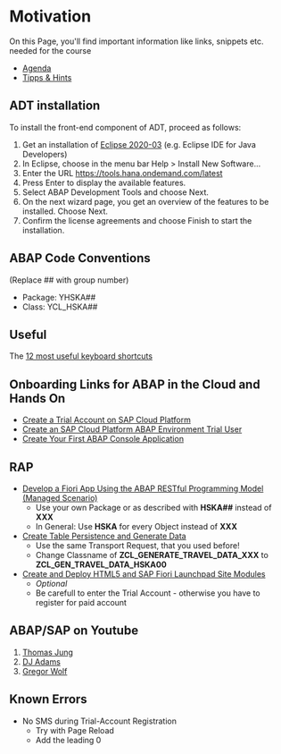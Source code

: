 # Motivation

On this Page, you'll find important information like links, snippets etc. needed for the course

* [Agenda](agenda.md)
* [Tipps & Hints](hints.md)

## ADT installation

To install the front-end component of ADT, proceed as follows:

1. Get an installation of [Eclipse 2020-03](https://www.eclipse.org/downloads/packages/release/2020-03/r) (e.g. Eclipse IDE for Java Developers)
2. In Eclipse, choose in the menu bar Help > Install New Software...
3. Enter the URL <https://tools.hana.ondemand.com/latest>
4. Press Enter to display the available features.
5. Select ABAP Development Tools and choose Next.
6. On the next wizard page, you get an overview of the features to be installed. Choose Next.
7. Confirm the license agreements and choose Finish to start the installation.
<!-- Quelle: https://tools.hana.ondemand.com/#abap -->

## ABAP Code Conventions

(Replace ## with group number)

* Package: YHSKA##
* Class: YCL_HSKA##

## Useful

The [12 most useful keyboard shortcuts](ABAP_Shortcuts.md)

## Onboarding Links for ABAP in the Cloud and Hands On

* [Create a Trial Account on SAP Cloud Platform](https://developers.sap.com/tutorials/hcp-create-trial-account.html)
* [Create an SAP Cloud Platform ABAP Environment Trial User](https://developers.sap.com/tutorials/abap-environment-trial-onboarding.html)
* [Create Your First ABAP Console Application](https://developers.sap.com/tutorials/abap-environment-console-application.html)

## RAP

* [Develop a Fiori App Using the ABAP RESTful Programming Model (Managed Scenario)](https://developers.sap.com/group.abap-env-restful-managed.html)
  * Use your own Package or as described with **HSKA##** instead of **XXX**
  * In General: Use **HSKA** for every Object instead of **XXX**
* [Create Table Persistence and Generate Data](https://developers.sap.com/tutorials/abap-environment-persistence.html)
  * Use the same Transport Request, that you used before!
  * Change Classname of **ZCL_GENERATE_TRAVEL_DATA_XXX** to **ZCL_GEN_TRAVEL_DATA_HSKA00**
* [Create and Deploy HTML5 and SAP Fiori Launchpad Site Modules](https://developers.sap.com/tutorials/abap-environment-deploy-cf-production.html)
  * *Optional*
  * Be carefull to enter the Trial Account - otherwise you have to register for paid account

## ABAP/SAP on Youtube

1. [Thomas Jung](https://www.youtube.com/user/ThomasJung1)
2. [DJ Adams](https://www.youtube.com/user/qmacro99)
3. [Gregor Wolf](https://www.youtube.com/user/lupomania)

## Known Errors

* No SMS during Trial-Account Registration
  * Try with Page Reload
  * Add the leading 0
